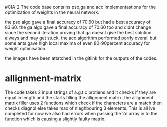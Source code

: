 #CIA-2
The code base contains pso,ga and aco implementastions for the optimization of weights in the neural network.

the pso algo gave a final accuracy of 70.60 but had a best accuracy of 83.60.
the ga algo gave a final accuracy of 70.60 too and didnt change since the second iteration proving that ga doesnt give the best solution always and may get stuck.
the aco algorithm performed porrly overall but some ants gave high local maxima of even 80-90percent accuracy for weight optimisation.

the images have been attatched in the gitlink for the outputs of the codes.

# allignment-matrix
The code takes 2 input strings of a.g.t.c protiens
and it checks if they are equal in length and the starts filling the allignment matrix.
the allignment matrix filler uses 2 functions which check if the characters are a match then checks diagnol else 
takes max of nieghbouring 3 elements.
This is all ive completed for now
ive also had errors when passing the 2d array in to the function which is causing a slightly faulty matrix.
